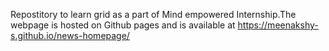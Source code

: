 Repostitory to learn grid as a part of Mind empowered Internship.The webpage is hosted on Github pages and is available at 
https://meenakshy-s.github.io/news-homepage/